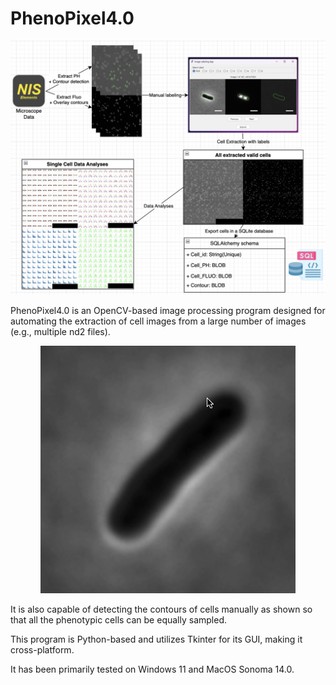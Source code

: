# PhenoPixel4.0

<div align="center">

![Start-up window](app/images_readme/schema.png)

</div>
PhenoPixel4.0 is an OpenCV-based image processing program designed for automating the extraction of cell images from a large number of images (e.g., multiple nd2 files). 



<div align="center">

![Start-up window](app/images_readme/manual_detect_demo.gif)

</div>

It is also capable of detecting the contours of cells manually as shown so that all the phenotypic cells can be equally sampled.

This program is Python-based and utilizes Tkinter for its GUI, making it cross-platform. 

It has been primarily tested on Windows 11 and MacOS Sonoma 14.0.


